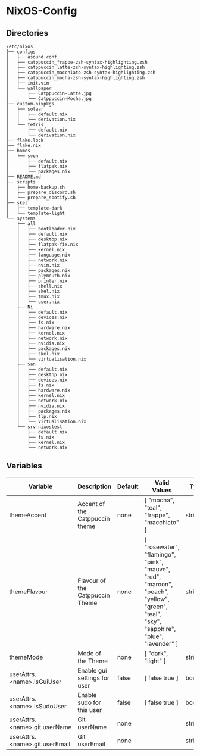 # NixOS-Config

## Directories

```
/etc/nixos
├── configs
│   ├── asound.conf
│   ├── catppuccin_frappe-zsh-syntax-highlighting.zsh
│   ├── catppuccin_latte-zsh-syntax-highlighting.zsh
│   ├── catppuccin_macchiato-zsh-syntax-highlighting.zsh
│   ├── catppuccin_mocha-zsh-syntax-highlighting.zsh
│   ├── init.vim
│   └── wallpaper
│       ├── Catppuccin-Latte.jpg
│       └── Catppuccin-Mocha.jpg
├── custom-nixpkgs
│   ├── solaar
│   │   ├── default.nix
│   │   └── derivation.nix
│   └── tetris
│       ├── default.nix
│       └── derivation.nix
├── flake.lock
├── flake.nix
├── homes
│   └── sven
│       ├── default.nix
│       ├── flatpak.nix
│       └── packages.nix
├── README.md
├── scripts
│   ├── home-backup.sh
│   ├── prepare_discord.sh
│   └── prepare_spotify.sh
├── skel
│   ├── template-dark
│   └── template-light
└── systems
    ├── all
    │   ├── bootloader.nix
    │   ├── default.nix
    │   ├── desktop.nix
    │   ├── flatpak-fix.nix
    │   ├── kernel.nix
    │   ├── language.nix
    │   ├── network.nix
    │   ├── nvim.nix
    │   ├── packages.nix
    │   ├── plymouth.nix
    │   ├── printer.nix
    │   ├── shell.nix
    │   ├── skel.nix
    │   ├── tmux.nix
    │   └── user.nix
    ├── Ni
    │   ├── default.nix
    │   ├── devices.nix
    │   ├── fs.nix
    │   ├── hardware.nix
    │   ├── kernel.nix
    │   ├── network.nix
    │   ├── nvidia.nix
    │   ├── packages.nix
    │   ├── skel.nix
    │   └── virtualisation.nix
    ├── San
    │   ├── default.nix
    │   ├── desktop.nix
    │   ├── devices.nix
    │   ├── fs.nix
    │   ├── hardware.nix
    │   ├── kernel.nix
    │   ├── network.nix
    │   ├── nvidia.nix
    │   ├── packages.nix
    │   ├── tlp.nix
    │   └── virtualisation.nix
    └── srv-nixostest
        ├── default.nix
        ├── fs.nix
        ├── kernel.nix
        └── network.nix
```

## Variables

| Variable | Description | Default | Valid Values | Type |
| -------- | ----------- | ------- | ------------ | ---- |
| themeAccent | Accent of the Catppuccin theme | none | [ "mocha", "teal", "frappe", "macchiato" ] | string |
| themeFlavour | Flavour of the Catppuccin Theme | none | [ "rosewater", "flamingo", "pink", "mauve", "red", "maroon", "peach", "yellow", "green", "teal", "sky", "sapphire", "blue", "lavender" ] | string |
| themeMode | Mode of the Theme | none | [ "dark", "light" ] | string |
| userAttrs.\<name\>.isGuiUser | Enable gui settings for user | false | [ false true ] | boolean |
| userAttrs.\<name\>.isSudoUser | Enable sudo for this user | false | [ false true ] | boolean |
| userAttrs.\<name\>.git.userName | Git userName | none | | string |
| userAttrs.\<name\>.git.userEmail | Git userEmail | none | | string |












